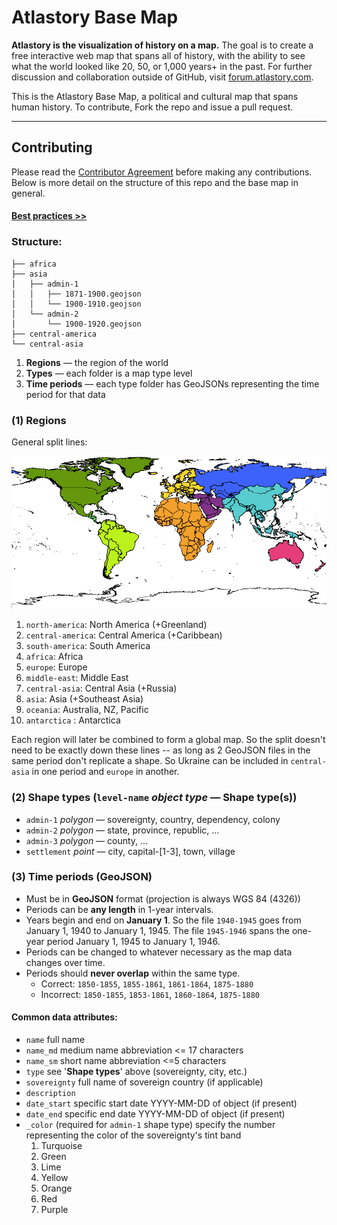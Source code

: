 # Atlastory Base Map

__Atlastory is the visualization of history on a map.__ The goal is to create a free interactive web map that spans all of history, with the ability to see what the world looked like 20, 50, or 1,000 years+ in the past. For further discussion and collaboration outside of GitHub, visit [forum.atlastory.com](http://forum.atlastory.com/).

This is the Atlastory Base Map, a political and cultural map that spans human history. To contribute, Fork the repo and issue a pull request.

---------------------------------------
## Contributing

Please read the [Contributor Agreement](Agreement.md) before making any contributions. Below is more detail on the structure of this repo and the base map in general.

#### [Best practices >>](Best-Practices.md)

### Structure:

```
├── africa
├── asia
│   ├── admin-1
│   │   ├── 1871-1900.geojson
│   │   └── 1900-1910.geojson
│   └── admin-2
│       └── 1900-1920.geojson
├── central-america
└── central-asia
```

1. __Regions__ — the region of the world
2. __Types__ — each folder is a map type level
3. __Time periods__ — each type folder has GeoJSONs representing the time period for that data

### (1) Regions

General split lines:

![](./_img/regions.png?raw=true)

1. `north-america`: North America (+Greenland)
2. `central-america`: Central America (+Caribbean)
3. `south-america`: South America
4. `africa`: Africa
5. `europe`: Europe
6. `middle-east`: Middle East
7. `central-asia`: Central Asia (+Russia)
8. `asia`: Asia (+Southeast Asia)
9. `oceania`: Australia, NZ, Pacific
10. `antarctica` : Antarctica

Each region will later be combined to form a global map. So the split doesn't need to be exactly down these lines -- as long as 2 GeoJSON files in the same period don't replicate a shape. So Ukraine can be included in `central-asia` in one period and `europe` in another.

### (2) Shape types (`level-name` *object type* — Shape type(s))

* `admin-1` *polygon* — sovereignty, country, dependency, colony
* `admin-2` *polygon* — state, province, republic, ...
* `admin-3` *polygon* — county, ...
* `settlement` *point* — city, capital-[1-3], town, village

### (3) Time periods (GeoJSON)

* Must be in __GeoJSON__ format (projection is always WGS 84 (4326))
* Periods can be __any length__ in 1-year intervals.
* Years begin and end on __January 1__. So the file `1940-1945` goes from January 1, 1940 to January 1, 1945. The file `1945-1946` spans the one-year period January 1, 1945 to January 1, 1946.
* Periods can be changed to whatever necessary as the map data changes over time.
* Periods should __never overlap__ within the same type.
	* Correct:  `1850-1855`, `1855-1861`, `1861-1864`, `1875-1880`
	* Incorrect: `1850-1855`, `1853-1861`, `1860-1864`, `1875-1880`

#### Common data attributes:

* `name` full name
* `name_md` medium name abbreviation <= 17 characters
* `name_sm` short name abbreviation <=5 characters
* `type` see '__Shape types__' above (sovereignty, city, etc.)
* `sovereignty` full name of sovereign country (if applicable)
* `description`
* `date_start` specific start date YYYY-MM-DD of object (if present)
* `date_end` specific end date YYYY-MM-DD of object (if present)
* `_color` (required for `admin-1` shape type) specify the number representing the color of the sovereignty's tint band
    1. Turquoise
    2. Green
    3. Lime
    4. Yellow
    5. Orange
    6. Red
    7. Purple



